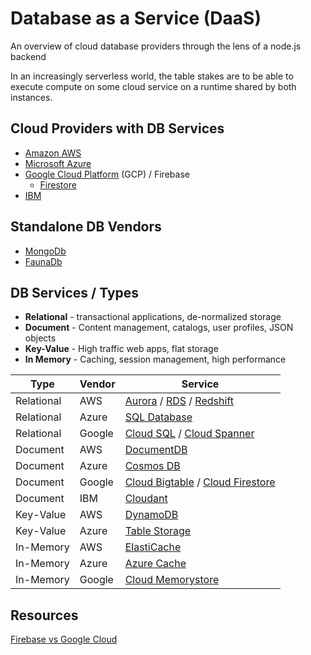 # Database as a Service (DaaS)

An overview of cloud database providers through the lens of a node.js backend

In an increasingly serverless world, the table stakes are to be able to execute compute on some cloud service on a runtime shared by both instances.

## Cloud Providers with DB Services

* [Amazon AWS](https://aws.amazon.com/products/databases/)
* [Microsoft Azure](https://azure.microsoft.com/en-us/product-categories/databases/)
* [Google Cloud Platform](https://cloud.google.com/products/databases/) (GCP) / Firebase
  * [Firestore](https://firebase.google.com/docs/firestore)
* [IBM](https://www.ibm.com/cloud/databases)


## Standalone DB Vendors

* [MongoDb](https://www.mongodb.com/)
* [FaunaDb](https://fauna.com/)

## DB Services / Types

* **Relational** - transactional applications, de-normalized storage
* **Document** - Content management, catalogs, user profiles, JSON objects
* **Key-Value** - High traffic web apps, flat storage
* **In Memory** - Caching, session management, high performance


| Type       | Vendor | Service                                    |
|------------|--------|--------------------------------------------|
| Relational | AWS    | [Aurora](https://aws.amazon.com/rds/aurora/) / [RDS](https://aws.amazon.com/rds/) / [Redshift](https://aws.amazon.com/redshift/) |
| Relational | Azure  | [SQL Database](https://azure.microsoft.com/en-us/services/sql-database/) |
| Relational | Google | [Cloud SQL](https://cloud.google.com/sql/) / [Cloud Spanner](https://cloud.google.com/spanner/) |
| Document   | AWS    | [DocumentDB](https://aws.amazon.com/documentdb/) |
| Document   | Azure  | [Cosmos DB](https://azure.microsoft.com/en-us/services/cosmos-db/) |
| Document   | Google | [Cloud Bigtable](https://cloud.google.com/bigtable/) / [Cloud Firestore](https://cloud.google.com/firestore/) |
| Document   | IBM    | [Cloudant](https://www.ibm.com/cloud/cloudant) |
| Key-Value | AWS     | [DynamoDB](https://aws.amazon.com/dynamodb/) |
| Key-Value | Azure   | [Table Storage](https://azure.microsoft.com/en-us/services/storage/tables/) |
| In-Memory | AWS     | [ElastiCache](https://aws.amazon.com/elasticache/) |
| In-Memory | Azure   | [Azure Cache](https://azure.microsoft.com/en-us/services/cache/) |
| In-Memory | Google  | [Cloud Memorystore](https://cloud.google.com/memorystore/) |



## Resources

[Firebase vs Google Cloud](https://medium.com/google-developers/whats-the-relationship-between-firebase-and-google-cloud-57e268a7ff6f)
